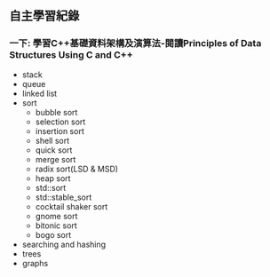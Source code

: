 ## 自主學習紀錄
### 一下: 學習C++基礎資料架構及演算法-閱讀Principles of Data Structures Using C and C++
* stack
* queue
* linked list
* sort
  * bubble sort
  * selection sort
  * insertion sort
  * shell sort
  * quick sort
  * merge sort
  * radix sort(LSD & MSD)
  * heap sort
  * std::sort
  * std::stable_sort
  * cocktail shaker sort
  * gnome sort
  * bitonic sort
  * bogo sort
* searching and hashing
* trees
* graphs
